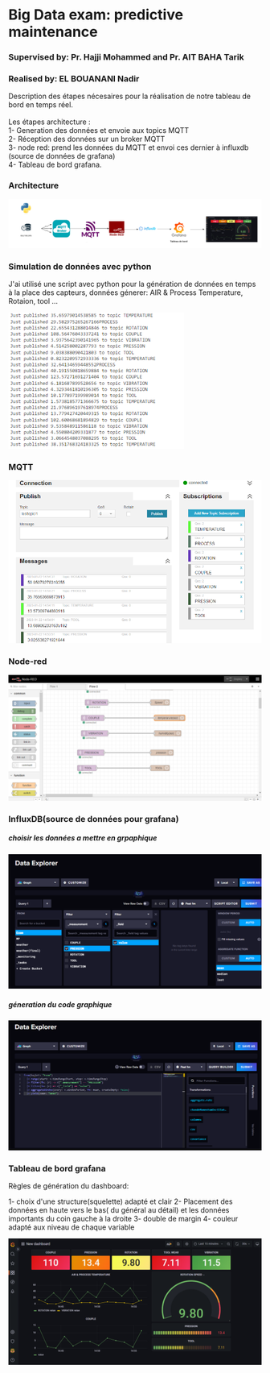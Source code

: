 # Big Data exam: predictive maintenance
### Supervised by: Pr. Hajji Mohammed and Pr. AIT BAHA Tarik
### Realised by: EL BOUANANI Nadir

Description des étapes nécesaires pour la réalisation de notre tableau de bord  en temps réel.</br></br>
 Les étapes architecture :</br>
1- Generation des données et envoie aux topics MQTT</br>
2-  Réception des données sur un broker MQTT</br>
3- node red: prend les données du MQTT et envoi ces dernier à influxdb</br>
(source de données de grafana)</br>
4- Tableau de bord grafana.</br>

### Architecture

![alt text](https://github.com/nadir1805/big-data-exam/blob/main/architecture%20examen.png)

### Simulation de données avec python

J'ai utilisé une script avec python pour la génération de données en temps à la place des capteurs, données génerer: AIR & Process Temperature, Rotaion, tool ...</br>

![alt text](https://github.com/nadir1805/big-data-exam/blob/main/simulation.PNG)

### MQTT

![alt text](https://github.com/nadir1805/big-data-exam/blob/main/MQTT.png)

### Node-red

![alt text](https://github.com/nadir1805/big-data-exam/blob/main/Node-Red.png)

### InfluxDB(source de données pour grafana)

##### choisir les données a mettre en grpaphique 

![alt text](https://github.com/nadir1805/big-data-exam/blob/main/InfluxDB.png)

##### géneration du code graphique

![alt text](https://github.com/nadir1805/big-data-exam/blob/main/InfluxDB2.png)

### Tableau de bord grafana

Règles de génération du dashboard:

1- choix d'une structure(squelette) adapté et clair
2- Placement des données en haute vers le bas( du général au détail) et les données importants du coin gauche à la droite
3- double de margin 
4- couleur adapté aux niveau de chaque variable


![alt text](https://github.com/nadir1805/big-data-exam/blob/main/GRAFANA.png)
